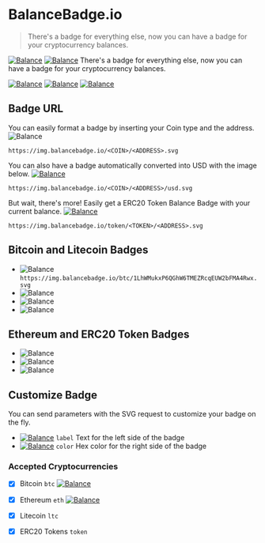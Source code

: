 # BalanceBadge.io 

> There's a badge for everything else, now you can have a badge for your cryptocurrency balances. 

[![Balance](https://img.balancebadge.io/eth/0x9eA0C535B3eB166454c8ccBabA86850C8Df3ee57/usd.svg?label=Donations&color=green)](https://etherscan.io/address/0x9eA0C535B3eB166454c8ccBabA86850C8Df3ee57) [![Balance](https://img.balancebadge.io/eth/0x9eA0C535B3eB166454c8ccBabA86850C8Df3ee57/usd.svg?label=Donations&color=green)](https://etherscan.io/address/0x9eA0C535B3eB166454c8ccBabA86850C8Df3ee57)
There's a badge for everything else, now you can have a badge for your cryptocurrency balances. 

[![Balance](https://img.balancebadge.io/eth/0x8d12a197cb00d4747a1fe03395095ce2a5cc6819.svg?label=EtherDelta&color=green)](https://etherscan.io/address/0x8d12a197cb00d4747a1fe03395095ce2a5cc6819) [![Balance](https://img.balancebadge.io/eth/0xAb5801a7D398351b8bE11C439e05C5B3259aeC9B.svg?label=Vitalik&color=lightblue)](https://etherscan.io/address/0xAb5801a7D398351b8bE11C439e05C5B3259aeC9B) [![Balance](https://img.balancebadge.io/eth/0xAb5801a7D398351b8bE11C439e05C5B3259aeC9B/usd.svg?label=Vitalik&color=orange)](https://etherscan.io/address/0xAb5801a7D398351b8bE11C439e05C5B3259aeC9B)

## Badge URL
You can easily format a badge by inserting your Coin type and the address. ![Balance](https://img.balancebadge.io/btc/1LhWMukxP6QGhW6TMEZRcqEUW2bFMA4Rwx.svg) 
```
https://img.balancebadge.io/<COIN>/<ADDRESS>.svg
```
You can also have a badge automatically converted into USD with the image below. [![Balance](https://img.balancebadge.io/eth/0x9ea0c535b3eb166454c8ccbaba86850c8df3ee57/usd.svg)](https://etherscan.io/address/0x9ea0c535b3eb166454c8ccbaba86850c8df3ee57)
```
https://img.balancebadge.io/<COIN>/<ADDRESS>/usd.svg
```
But wait, there's more! Easily get a ERC20 Token Balance Badge with your current balance. [![Balance](https://img.balancebadge.io/token/0xb64ef51c888972c908cfacf59b47c1afbc0ab8ac/0x4f70dc5da5acf5e71905c3a8473a6d8a7e7ba4c5.svg?color=lightblue)](https://etherscan.io/address/0x9ea0c535b3eb166454c8ccbaba86850c8df3ee57)
```
https://img.balancebadge.io/token/<TOKEN>/<ADDRESS>.svg
```

## Bitcoin and Litecoin Badges
- ![Balance](https://img.balancebadge.io/btc/1LhWMukxP6QGhW6TMEZRcqEUW2bFMA4Rwx.svg) `https://img.balancebadge.io/btc/1LhWMukxP6QGhW6TMEZRcqEUW2bFMA4Rwx.svg`
- ![Balance](https://img.balancebadge.io/btctest/2N8GSUUX8rzQdfTw5NvsBNMDB6UhJK2HnAa.svg)
- ![Balance](https://img.balancebadge.io/ltc/1LhWMukxP6QGhW6TMEZRcqEUW2bFMA4Rwx.svg)
- ![Balance](https://img.balancebadge.io/ltctest/mwumPyMeruBENo92MdQ2hTngzvALf9w84c.svg)

## Ethereum and ERC20 Token Badges
- ![Balance](https://img.balancebadge.io/eth/1LhWMukxP6QGhW6TMEZRcqEUW2bFMA4Rwx.svg)
- ![Balance](https://img.balancebadge.io/token/0xB8c77482e45F1F44dE1745F52C74426C631bDD52/0x751b934e7496e437503d74d0679a45e49c0b7071.svg)
- ![Balance](https://img.balancebadge.io/ropsten/1LhWMukxP6QGhW6TMEZRcqEUW2bFMA4Rwx.svg)

## Customize Badge
You can send parameters with the SVG request to customize your badge on the fly. 
- [![Balance](https://img.balancebadge.io/btc/1LhWMukxP6QGhW6TMEZRcqEUW2bFMA4Rwx.svg?label=MtGOX)](https://blockchain.info/address/1LhWMukxP6QGhW6TMEZRcqEUW2bFMA4Rwx) `label` Text for the left side of the badge
- [![Balance](https://img.balancebadge.io/eth/0x004f3e7ffa2f06ea78e14ed2b13e87d710e8013f.svg?color=ffb121)](https://etherscan.io/address/0x004f3e7ffa2f06ea78e14ed2b13e87d710e8013f) `color` Hex color for the right side of the badge
 
### Accepted Cryptocurrencies
- [x] Bitcoin `btc` [![Balance](https://img.balancebadge.io/btc/1LhWMukxP6QGhW6TMEZRcqEUW2bFMA4Rwx.svg)](https://blockchain.info/address/1LhWMukxP6QGhW6TMEZRcqEUW2bFMA4Rwx)
- [x] Ethereum `eth` [![Balance](https://img.balancebadge.io/eth/0x004f3e7ffa2f06ea78e14ed2b13e87d710e8013f.svg)](https://etherscan.io/address/0x004f3e7ffa2f06ea78e14ed2b13e87d710e8013f)
- [x] Litecoin `ltc`


- [x] ERC20 Tokens `token`
